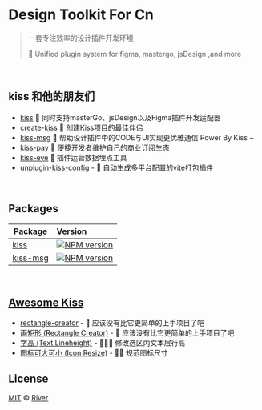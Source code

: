 
# Design Toolkit For Cn
>  一套专注效率的设计插件开发环境
>
> 🍺 Unified plugin system for figma, mastergo, jsDesign ,and more

<br>

## kiss 和他的朋友们

- [kiss](packages/kiss-core) 🍶 同时支持masterGo、jsDesign以及Figma插件开发适配器
- [create-kiss](packages/create-kiss) 🚀 创建Kiss项目的最佳伴侣
- [kiss-msg](packages/kiss-msg) 🍭 帮助设计插件中的CODE与UI实现更优雅通信 Power By Kiss ~
- [kiss-pay]() 🎁 便捷开发者维护自己的商业订阅生态
- [kiss-eye]() 🎯 插件运营数据埋点工具
- [unplugin-kiss-config]() - 🍙 自动生成多平台配置的vite打包插件

<br>

## Packages

| Package                                         | Version                                               |
| ----------------------------------------------- |:---------------------------------------------------------------------------------------------------------|
| [kiss](packages/kiss-core)                           | <a href="https://www.npmjs.com/package/kiss-core"><img src="https://img.shields.io/npm/v/kiss-core?color=CF0A0A&amp;label=" alt="NPM version"></a>|
| [kiss-msg](packages/kiss-msg) |<a href="https://www.npmjs.com/package/kiss-msg"><img src="https://img.shields.io/npm/v/kiss-msg?color=CF0A0A&amp;label=" alt="NPM version"></a> |

<br>

## [Awesome Kiss](https://github.com/Leizhenpeng/awesome-kiss)

- [rectangle-creator](https://github.com/Leizhenpeng/awesome-kiss/tree/master/projects/rectangle-creator) - 🥱 应该没有比它更简单的上手项目了吧 
- [画矩形 (Rectangle Creator)](https://github.com/Leizhenpeng/awesome-kiss/tree/master/projects/rectangle-creator) - 🥱 应该没有比它更简单的上手项目了吧 
- [字高 (Text Lineheight)](https://github.com/Leizhenpeng/awesome-kiss/tree/master/projects/text-lineheight) - 🧘🏻‍♂️ 修改选区内文本层行高
- [图标可大可小 (Icon Resize)](https://github.com/Leizhenpeng/awesome-kiss/tree/master/projects/icon-resize) - 🤾‍♂️ 规范图标尺寸

## License
[MIT](./LICENSE) © [River](https://github.com/Leizhenpeng)



